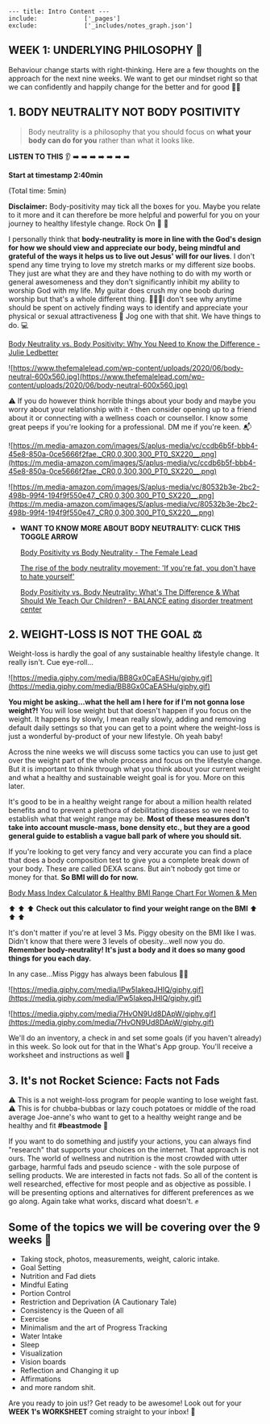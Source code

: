 
```
--- title: Intro Content ---
include:             ['_pages']
exclude:             ['_includes/notes_graph.json']
```


## WEEK 1: UNDERLYING PHILOSOPHY 🧠

Behaviour change starts with right-thinking. Here are a few thoughts on the approach for the next nine weeks. We want to get our mindset right so that we can confidently and happily change for the better and for good 💪🏼

## 1. **BODY NEUTRALITY NOT BODY POSITIVITY**

> Body neutrality is a philosophy that you should focus on **what your body can do for you** rather than what it looks like.

**LISTEN TO THIS** 👂 ➡️ ➡️ ➡️ ➡️ ➡️ ➡️ ➡️

**Start at timestamp 2:40min**

(Total time: 5min)

**Disclaimer:** Body-positivity may tick all the boxes for you. Maybe you relate to it more and it can therefore be more helpful and powerful for you on your journey to healthy lifestyle change. Rock On 🎸 🤟

I personally think that **body-neutrality is more in line with the God's design for how we should view and appreciate our body, being mindful and grateful of the ways it helps us to live out Jesus' will for our lives**. I don't spend any time trying to love my stretch marks or my different size boobs. They just are what they are and they have nothing to do with my worth or general awesomeness and they don't significantly inhibit my ability to worship God with my life. My guitar does crush my one boob during worship but that's a whole different thing. 💁🏻‍♀️I don't see why anytime should be spent on actively finding ways to identify and appreciate your physical or sexual attractiveness 💪 Jog one with that shit. We have things to do. 💻

[Body Neutrality vs. Body Positivity: Why You Need to Know the Difference - Julie Ledbetter](https://www.juliealedbetter.com/embrace-your-real/body-neutrality-vs-body-positivity-why-you-need-to-know-the-difference-1)

![https://www.thefemalelead.com/wp-content/uploads/2020/06/body-neutral-600x560.jpg](https://www.thefemalelead.com/wp-content/uploads/2020/06/body-neutral-600x560.jpg)

⚠️ If you do however think horrible things about your body and maybe you worry about your relationship with it - then consider opening up to a friend about it or connecting with a wellness coach or counsellor. I know some great peeps if you're looking for a professional. DM me if you're keen. 📬

![https://m.media-amazon.com/images/S/aplus-media/vc/ccdb6b5f-bbb4-45e8-850a-0ce5666f2fae._CR0,0,300,300_PT0_SX220__.png](https://m.media-amazon.com/images/S/aplus-media/vc/ccdb6b5f-bbb4-45e8-850a-0ce5666f2fae._CR0,0,300,300_PT0_SX220__.png)

![https://m.media-amazon.com/images/S/aplus-media/vc/80532b3e-2bc2-498b-99f4-194f9f550e47._CR0,0,300,300_PT0_SX220__.png](https://m.media-amazon.com/images/S/aplus-media/vc/80532b3e-2bc2-498b-99f4-194f9f550e47._CR0,0,300,300_PT0_SX220__.png)

-   **WANT TO KNOW MORE ABOUT BODY NEUTRALITY: CLICK THIS TOGGLE ARROW**
    
    [Body Positivity vs Body Neutrality - The Female Lead](https://www.thefemalelead.com/body-positivity-vs-body-neutrality)
    
    [The rise of the body neutrality movement: 'If you're fat, you don't have to hate yourself'](https://www.theguardian.com/lifeandstyle/2018/jul/23/the-rise-of-the-body-neutrality-movement-if-youre-fat-you-dont-have-to-hate-yourself)
    
    [Body Positivity vs. Body Neutrality: What's The Difference & What Should We Teach Our Children? - BALANCE eating disorder treatment center](https://balancedtx.com/blog/body-positivity-vs-body-neutrality-whats-the-difference-what-should-we-teach-our-children)
    

## 2. WEIGHT-LOSS IS NOT THE GOAL ⚖️

Weight-loss is hardly the goal of any sustainable healthy lifestyle change. It really isn't. Cue eye-roll...

![https://media.giphy.com/media/BB8Gx0CaEASHu/giphy.gif](https://media.giphy.com/media/BB8Gx0CaEASHu/giphy.gif)

**You might be asking...what the hell am I here for if I'm not gonna lose weight?!** You will lose weight but that doesn't happen if you focus on the weight. It happens by slowly, I mean really slowly, adding and removing default daily settings so that you can get to a point where the weight-loss is just a wonderful by-product of your new lifestyle. Oh yeah baby!

Across the nine weeks we will discuss some tactics you can use to just get over the weight part of the whole process and focus on the lifestyle change. But it is important to think through what you think about your current weight and what a healthy and sustainable weight goal is for you. More on this later.

It's good to be in a healthy weight range for about a million health related benefits and to prevent a plethora of debilitating diseases so we need to establish what that weight range may be. **Most of these measures don't take into account muscle-mass, bone density etc., but they are a good general guide to establish a vague ball park of where you should sit.**

If you're looking to get very fancy and very accurate you can find a place that does a body composition test to give you a complete break down of your body. These are called DEXA scans. But ain't nobody got time or money for that. **So BMI will do for now.**

[Body Mass Index Calculator & Healthy BMI Range Chart For Women & Men](https://www.weightwatchers.com/nz/weight-loss-tools/bmi-calculator)

⬆️ ⬆️ ⬆️ **Check out this calculator to find your weight range on the BMI** ⬆️ ⬆️ ⬆️

It's don't matter if you're at level 3 Ms. Piggy obesity on the BMI like I was. Didn't know that there were 3 levels of obesity...well now you do. **Remember body-neutrality! It's just a body and it does so many good things for you each day.**

In any case...Miss Piggy has always been fabulous 💁‍♀️

![https://media.giphy.com/media/lPw5IakeqJHIQ/giphy.gif](https://media.giphy.com/media/lPw5IakeqJHIQ/giphy.gif)

![https://media.giphy.com/media/7HvON9Ud8DApW/giphy.gif](https://media.giphy.com/media/7HvON9Ud8DApW/giphy.gif)

We'll do an inventory, a check in and set some goals (if you haven't already) in this week. So look out for that in the What's App group. You'll receive a worksheet and instructions as well 💌

## 3. It's not Rocket Science: Facts not Fads

⚠️ This is a not weight-loss program for people wanting to lose weight fast. ⚠️ This is for chubba-bubbas or lazy couch potatoes or middle of the road average Joe-anne's who want to get to a healthy weight range and be healthy and fit **#beastmode** 🐻

If you want to do something and justify your actions, you can always find "research" that supports your choices on the internet. That approach is not ours. The world of wellness and nutrition is the most crowded with utter garbage, harmful fads and pseudo science - with the sole purpose of selling products. We are interested in facts not fads. So all of the content is well researched, effective for most people and as objective as possible. I will be presenting options and alternatives for different preferences as we go along. Again take what works, discard what doesn't. ✊

## Some of the topics we will be covering over the 9 weeks 📰

-   Taking stock, photos, measurements, weight, caloric intake.
-   Goal Setting
-   Nutrition and Fad diets
-   Mindful Eating
-   Portion Control
-   Restriction and Deprivation (A Cautionary Tale)
-   Consistency is the Queen of all
-   Exercise
-   Minimalism and the art of Progress Tracking
-   Water Intake
-   Sleep
-   Visualization
-   Vision boards
-   Reflection and Changing it up
-   Affirmations
-   and more random shit.

Are you ready to join us!? Get ready to be awesome! Look out for your **WEEK 1's WORKSHEET** coming straight to your inbox! 💌